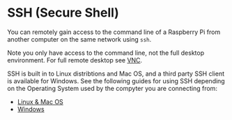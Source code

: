 # SSH (Secure Shell)

You can remotely gain access to the command line of a Raspberry Pi from another computer on the same network using `ssh`.

Note you only have access to the command line, not the full desktop environment. For full remote desktop see [VNC](vnc.md).

SSH is built in to Linux distribtions and Mac OS, and a third party SSH client is available for Windows. See the following guides for using SSH depending on the Operating System used by the compyter you are connecting from:

- [Linux & Mac OS](ssh/unix.md)
- [Windows](ssh/windows.md)
